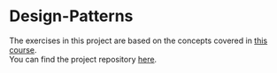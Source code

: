 # Design-Patterns

The exercises in this project are based on the concepts covered in [this course]([course_link]https://www.udemy.com/course/designpatterns/).  
You can find the project repository [here]([project_link]https://github.com/javaturk/DesignPatterns).  

